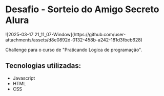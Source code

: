 <h1>Desafio - Sorteio do Amigo Secreto Alura</h1>
![2025-03-17 21_11_07-Window](https://github.com/user-attachments/assets/d8e0892d-0132-458b-a242-181d3fbeb628)
<p>Challenge para o curso de "Praticando Logica de programação". </p>
<h2>Tecnologias utilizadas:</h2>
<ul>
<li>Javascript</li>
<li>HTML</li>
<li>CSS</li>
</ul>
